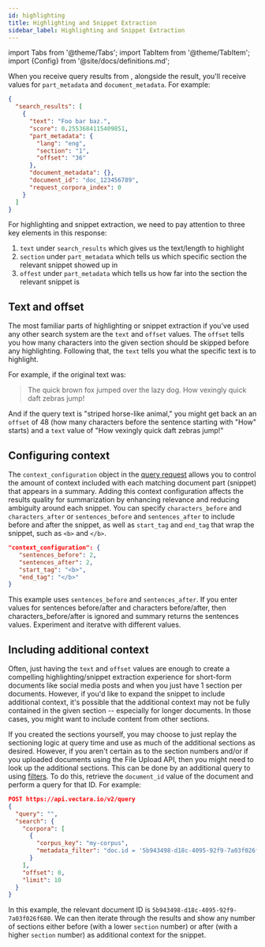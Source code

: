 ```yaml
---
id: highlighting
title: Highlighting and Snippet Extraction
sidebar_label: Highlighting and Snippet Extraction
---
```


import Tabs from '@theme/Tabs';
import TabItem from '@theme/TabItem';
import {Config} from '@site/docs/definitions.md';

When you receive query results from <Config v="names.product"/>, alongside the
result, you'll receive values for `part_metadata` and `document_metadata`. For 
example:

```json showLineNumbers
{
  "search_results": [
    {
      "text": "Foo bar baz.",
      "score": 0.2553684115409851,
      "part_metadata": {
        "lang": "eng",
        "section": "1",
        "offset": "36"
      },
      "document_metadata": {},
      "document_id": "doc_123456789",
      "request_corpora_index": 0
    }
  ]
}
```

For highlighting and snippet extraction, we need to pay attention to three key
elements in this response:
1. `text` under `search_results` which gives us the text/length to highlight
2. `section` under `part_metadata` which tells us which specific section the
relevant snippet showed up in
1. `offest` under `part_metadata` which tells us how far into the section the
relevant snippet is

## Text and offset

The most familiar parts of highlighting or snippet extraction if you've used
any other search system are the `text` and `offset` values.  The `offset` tells
you how many characters into the given section should be skipped before any
highlighting.  Following that, the `text` tells you what the specific text is
to highlight.

For example, if the original text was:
> The quick brown fox jumped over the lazy dog.  How vexingly quick daft zebras
jump!

And if the query text is "striped horse-like animal," you might get back an
an `offset` of 48 (how many characters before the sentence starting with "How"
starts) and a `text` value of "How vexingly quick daft zebras jump!"

## Configuring context

The `context_configuration` object in the [query request](/docs/api-reference/search-apis/search#context-configuration) allows you to control 
the amount of context included with each matching document part (snippet) that 
appears in a summary. Adding this context configuration affects the results 
quality for summarization by enhancing relevance and reducing ambiguity around 
each snippet. You can specify `characters_before` and `characters_after` or 
`sentences_before` and `sentences_after` to include before and after the 
snippet, as well as `start_tag` and `end_tag` that wrap the snippet, such as 
`<b>` and `</b>`. 

```json
"context_configuration": {
   "sentences_before": 2,
   "sentences_after": 2,
   "start_tag": "<b>",
   "end_tag": "</b>"
}
```
This example uses `sentences_before` and `sentences_after`. If you enter values 
for sentences before/after and characters before/after, then 
characters_before/after is ignored and summary returns the sentences values. 
Experiment and iteratve with different values.

## Including additional context

Often, just having the `text` and `offset` values are enough to create a
compelling highlighting/snippet extraction experience for short-form documents
like social media posts and when you just have 1 section per documents.
However, if you'd like to expand the snippet to include additional context,
it's possible that the additional context may not be fully contained in the
given section -- especially for longer documents.  In those cases, you might
want to include content from other sections.

If you created the sections yourself, you may choose to just replay the
sectioning logic at query time and use as much of the additional sections as
desired. However, if you aren't certain as to the section numbers and/or if
you uploaded documents using the File Upload API, then you might need
to look up the additional sections.  This can be done by an additional query
to <Config v="names.product"/> using
[filters](/docs/learn/metadata-search-filtering/filter-overview). To do this, retrieve the
`document_id` value of the document and perform a query for that ID. For example:

```json showLineNumbers title="https://api.vectara.io/v2/query"
POST https://api.vectara.io/v2/query
{
  "query": "",
  "search": {
    "corpora": [
      {
        "corpus_key": "my-corpus",
        "metadata_filter": "doc.id = '5b943498-d18c-4095-92f9-7a03f026f680'"
      }
    ],
    "offset": 0,
    "limit": 10
  }
}         
```

In this example, the relevant document ID is
`5b943498-d18c-4095-92f9-7a03f026f680`.  We can then iterate through the
results and show any number of sections either before (with a lower `section`
number) or after (with a higher `section` number) as additional context for the
snippet.

